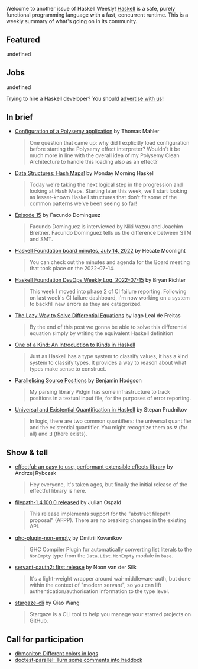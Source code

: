 Welcome to another issue of Haskell Weekly!
[Haskell](https://www.haskell.org) is a safe, purely functional programming language with a fast, concurrent runtime.
This is a weekly summary of what's going on in its community.

## Featured

undefined

## Jobs

undefined

Trying to hire a Haskell developer?
You should [advertise with us](https://haskellweekly.news/advertising.html)!

## In brief

- [Configuration of a Polysemy application](https://thma.github.io/posts/2022-07-17-configuration-of-a-polysemy-app.html) by Thomas Mahler
  > One question that came up: why did I explicitly load configuration before starting the Polysemy effect interpreter? Wouldn’t it be much more in line with the overall idea of my Polysemy Clean Architecture to handle this loading also as an effect?

- [Data Structures: Hash Maps!](https://mmhaskell.com/blog/2022/7/18/data-structures-hash-maps) by Monday Morning Haskell
  > Today we're taking the next logical step in the progression and looking at Hash Maps. Starting later this week, we'll start looking as lesser-known Haskell structures that don't fit some of the common patterns we've been seeing so far!

- [Episode 15](https://haskell.foundation/podcast/15/) by Facundo Dominguez
  > Facundo Dominguez is interviewed by Niki Vazou and Joachim Breitner. Facundo Dominguez tells us the difference between STM and SMT.

- [Haskell Foundation board minutes, July 14, 2022](https://discourse.haskell.org/t/haskell-foundation-board-minutes-july-14-2022/4769) by Hécate Moonlight
  > You can check out the minutes and agenda for the Board meeting that took place on the 2022-07-14.

- [Haskell Foundation DevOps Weekly Log, 2022-07-15](https://discourse.haskell.org/t/haskell-foundation-devops-weekly-log-2022-07-15/4782) by Bryan Richter
  > This week I moved into phase 2 of CI failure reporting. Following on last week's CI failure dashboard, I'm now working on a system to backfill new errors as they are categorized.

- [The Lazy Way to Solve Differential Equations](https://iagoleal.com/posts/calculus-symbolic-ode/) by Iago Leal de Freitas
  > By the end of this post we gonna be able to solve this differential equation simply by writing the equivalent Haskell definition

- [One of a Kind: An Introduction to Kinds in Haskell](https://www.morrowm.com/posts/2022-07-19-kinds.html)
  > Just as Haskell has a type system to classify values, it has a kind system to classify types. It provides a way to reason about what types make sense to construct.

- [Parallelising Source Positions](https://www.benjamin.pizza/posts/2022-07-16-parallelising-source-positions.html) by Benjamin Hodgson
  > My parsing library Pidgin has some infrastructure to track positions in a textual input file, for the purposes of error reporting.

- [Universal and Existential Quantification in Haskell](https://serokell.io/blog/universal-and-existential-quantification) by Stepan Prudnikov
  > In logic, there are two common quantifiers: the universal quantifier and the existential quantifier. You might recognize them as ∀ (for all) and ∃ (there exists).

## Show & tell

- [effectful: an easy to use, performant extensible effects library](https://discourse.haskell.org/t/ann-effectful-an-easy-to-use-performant-extensible-effects-library/4774) by Andrzej Rybczak
  > Hey everyone, It's taken ages, but finally the initial release of the effectful library is here.

- [filepath-1.4.100.0 released](https://discourse.haskell.org/t/ann-filepath-1-4-100-0-released/4776) by Julian Ospald
  > This release implements support for the "abstract filepath proposal" (AFPP). There are no breaking changes in the existing API.

- [ghc-plugin-non-empty](https://github.com/chshersh/ghc-plugin-non-empty) by Dmitrii Kovanikov
  > GHC Compiler Plugin for automatically converting list literals to the `NonEmpty` type from the `Data.List.NonEmpty` module in `base`.

- [servant-oauth2: first release](https://discourse.haskell.org/t/ann-servant-oauth2-first-release/4804) by Noon van der Silk
  > It's a light-weight wrapper around wai-middleware-auth, but done within the context of "modern servant", so you can lift authentication/authorisation information to the type level.

- [stargaze-cli](https://github.com/nodew/stargaze-cli) by Qiao Wang
  > Stargaze is a CLI tool to help you manage your starred projects on GitHub.

## Call for participation

- [dbmonitor: Different colors in logs](https://github.com/pandora-mccme/dbmonitor/issues/19)
- [doctest-parallel: Turn some comments into haddock](https://github.com/martijnbastiaan/doctest-parallel/issues/44)

